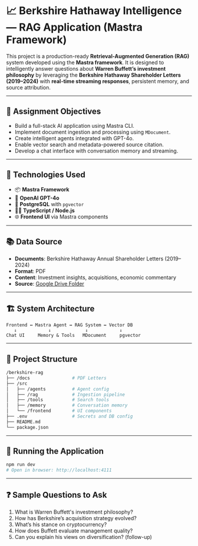 # 📈 Berkshire Hathaway Intelligence — RAG Application (Mastra Framework)

This project is a production-ready **Retrieval-Augmented Generation (RAG)** system developed using the **Mastra framework**. It is designed to intelligently answer questions about **Warren Buffett’s investment philosophy** by leveraging the **Berkshire Hathaway Shareholder Letters (2019–2024)** with **real-time streaming responses**, persistent memory, and source attribution.

---

## 🎯 Assignment Objectives

- Build a full-stack AI application using Mastra CLI.
- Implement document ingestion and processing using `MDocument`.
- Create intelligent agents integrated with GPT-4o.
- Enable vector search and metadata-powered source citation.
- Develop a chat interface with conversation memory and streaming.

---

## 🧠 Technologies Used

- 📦 **Mastra Framework**
- 🧠 **OpenAI GPT-4o**
- 💾 **PostgreSQL** with `pgvector`
- 🧑‍💻 **TypeScript / Node.js**
- 🌐 **Frontend UI** via Mastra components

---

## 📚 Data Source

- **Documents**: Berkshire Hathaway Annual Shareholder Letters (2019–2024)
- **Format**: PDF
- **Content**: Investment insights, acquisitions, economic commentary
- **Source**: [Google Drive Folder](https://drive.google.com/drive/folders/1IdPSENw-efKI6S0QiMrSxk12YqxW3eRU)

---

## 🏗️ System Architecture

```text
Frontend ↔ Mastra Agent ↔ RAG System ↔ Vector DB
   ↓            ↓             ↓            ↓
Chat UI     Memory & Tools   MDocument     pgvector
```

---

## 📁 Project Structure

```bash
/berkshire-rag
├── /docs                # PDF Letters
├── /src
│   ├── /agents          # Agent config
│   ├── /rag             # Ingestion pipeline
│   ├── /tools           # Search tools
│   ├── /memory          # Conversation memory
│   └── /frontend        # UI components
├── .env                 # Secrets and DB config
├── README.md
└── package.json
```

---

## 🧪 Running the Application

```bash
npm run dev
# Open in browser: http://localhost:4111
```

---

## ❓ Sample Questions to Ask

1. What is Warren Buffett's investment philosophy?
2. How has Berkshire’s acquisition strategy evolved?
3. What’s his stance on cryptocurrency?
4. How does Buffett evaluate management quality?
5. Can you explain his views on diversification? (follow-up)

